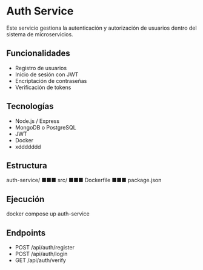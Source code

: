 # Auth Service
Este servicio gestiona la autenticación y autorización de usuarios dentro del sistema de
microservicios.
## Funcionalidades
- Registro de usuarios
- Inicio de sesión con JWT
- Encriptación de contraseñas
- Verificación de tokens
## Tecnologías
- Node.js / Express
- MongoDB o PostgreSQL
- JWT
- Docker
- xddddddd
## Estructura
auth-service/
■■■ src/
■■■ Dockerfile
■■■ package.json
## Ejecución
docker compose up auth-service
## Endpoints
- POST /api/auth/register
- POST /api/auth/login
- GET /api/auth/verify
